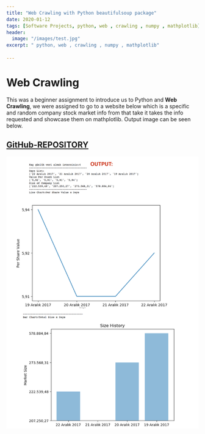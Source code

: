 ```yaml
---
title: "Web Crawling with Python beautifulsoup package"
date: 2020-01-12
tags: [Software Projects, python, web , crawling , numpy , mathplotlib]
header:
  image: "/images/test.jpg"
excerpt: " python, web , crawling , numpy , mathplotlib"

---
```


# Web Crawling

This was a beginner assignment to introduce us to Python and **Web Crawling**, we were assigned to go to a website below which is a specific and random company stock market info from that take it takes the info requested and showcase them on mathplotlib. Output image can be seen below.



## [GitHub-REPOSITORY](https://github.com/glorkpixels/web-crawling-with-pyhton-and-beautiful-soup-package)


![YOLO](/images/soup/charts.png)
